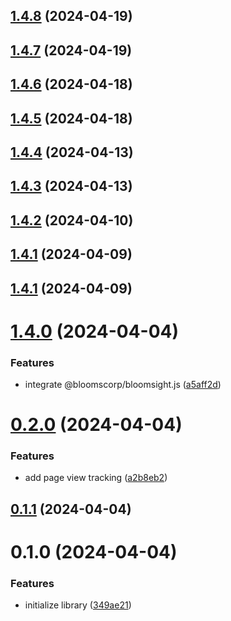 

## [1.4.8](https://github.com/bloomscorp/ngx-bloomsight/compare/v1.4.7...v1.4.8) (2024-04-19)

## [1.4.7](https://github.com/bloomscorp/ngx-bloomsight/compare/v1.4.6...v1.4.7) (2024-04-19)

## [1.4.6](https://github.com/bloomscorp/ngx-bloomsight/compare/v1.4.5...v1.4.6) (2024-04-18)

## [1.4.5](https://github.com/bloomscorp/ngx-bloomsight/compare/v1.4.4...v1.4.5) (2024-04-18)

## [1.4.4](https://github.com/bloomscorp/ngx-bloomsight/compare/v1.4.3...v1.4.4) (2024-04-13)

## [1.4.3](https://github.com/bloomscorp/ngx-bloomsight/compare/v1.4.2...v1.4.3) (2024-04-13)

## [1.4.2](https://github.com/bloomscorp/ngx-bloomsight/compare/v1.4.1...v1.4.2) (2024-04-10)

## [1.4.1](https://github.com/bloomscorp/ngx-bloomsight/compare/v1.4.0...v1.4.1) (2024-04-09)

## [1.4.1](https://github.com/bloomscorp/ngx-bloomsight/compare/v1.4.0...v1.4.1) (2024-04-09)

# [1.4.0](https://github.com/bloomscorp/ngx-bloomsight/compare/v0.2.0...v1.4.0) (2024-04-04)


### Features

* integrate @bloomscorp/bloomsight.js ([a5aff2d](https://github.com/bloomscorp/ngx-bloomsight/commit/a5aff2d181204571d9ac46579660d5c8926c8923))

# [0.2.0](https://github.com/bloomscorp/ngx-bloomsight/compare/v0.1.1...v0.2.0) (2024-04-04)


### Features

* add page view tracking ([a2b8eb2](https://github.com/bloomscorp/ngx-bloomsight/commit/a2b8eb21fbba701f701fd9a8d4860c5213562a67))

## [0.1.1](https://github.com/bloomscorp/ngx-bloomsight/compare/v0.1.0...v0.1.1) (2024-04-04)

# 0.1.0 (2024-04-04)


### Features

* initialize library ([349ae21](https://github.com/bloomscorp/ngx-bloomsight/commit/349ae2193474f521d58c0d0c41d99b864cea7327))
